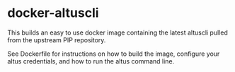 # docker-altuscli

This builds an easy to use docker image containing the latest altuscli pulled from the upstream PIP repository.

See Dockerfile for instructions on how to build the image, configure your altus credentials, and how to run the altus command line.